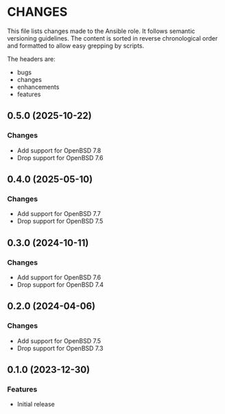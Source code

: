 # CHANGES

This file lists changes made to the Ansible role. It follows semantic versioning
guidelines. The content is sorted in reverse chronological order and formatted
to allow easy grepping by scripts.

The headers are:
- bugs
- changes
- enhancements
- features

## 0.5.0 (2025-10-22)

### Changes

- Add support for OpenBSD 7.8
- Drop support for OpenBSD 7.6

## 0.4.0 (2025-05-10)

### Changes

- Add support for OpenBSD 7.7
- Drop support for OpenBSD 7.5

## 0.3.0 (2024-10-11)

### Changes

- Add support for OpenBSD 7.6
- Drop support for OpenBSD 7.4

## 0.2.0 (2024-04-06)

### Changes

- Add support for OpenBSD 7.5
- Drop support for OpenBSD 7.3

## 0.1.0 (2023-12-30)

### Features

- Initial release
